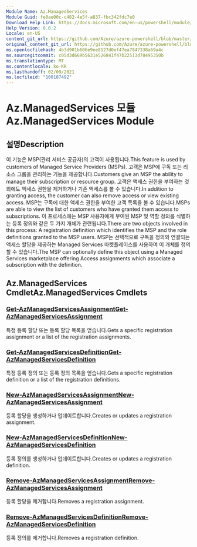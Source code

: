 ```yaml
---
Module Name: Az.ManagedServices
Module Guid: fe0ae00c-c482-4e5f-a837-fbc342fdc7e0
Download Help Link: https://docs.microsoft.com/en-us/powershell/module/az.managedservices
Help Version: 0.0.2
Locale: en-US
content_git_url: https://github.com/Azure/azure-powershell/blob/master/src/ManagedServices/ManagedServices/help/Az.ManagedServices.md
original_content_git_url: https://github.com/Azure/azure-powershell/blob/master/src/ManagedServices/ManagedServices/help/Az.ManagedServices.md
ms.openlocfilehash: 4b3d901b606e9ee8127d0ef47ea7847338a69a4c
ms.sourcegitcommit: c05d3d669b5631e526841f47b22513d78495350b
ms.translationtype: MT
ms.contentlocale: ko-KR
ms.lasthandoff: 02/09/2021
ms.locfileid: "100187492"
---
```

# <span data-ttu-id="fb3da-101">Az.ManagedServices 모듈</span><span class="sxs-lookup"><span data-stu-id="fb3da-101">Az.ManagedServices Module</span></span>
## <span data-ttu-id="fb3da-102">설명</span><span class="sxs-lookup"><span data-stu-id="fb3da-102">Description</span></span>
<span data-ttu-id="fb3da-103">이 기능은 MSP(관리 서비스 공급자)의 고객이 사용됩니다.</span><span class="sxs-lookup"><span data-stu-id="fb3da-103">This feature is used by customers of Managed Service Providers (MSPs).</span></span> <span data-ttu-id="fb3da-104">고객은 MSP에 구독 또는 리소스 그룹을 관리하는 기능을 제공합니다.</span><span class="sxs-lookup"><span data-stu-id="fb3da-104">Customers give an MSP the ability to manage their subscription or resource group.</span></span> <span data-ttu-id="fb3da-105">고객은 액세스 권한을 부여하는 것 외에도 액세스 권한을 제거하거나 기존 액세스를 볼 수 있습니다.</span><span class="sxs-lookup"><span data-stu-id="fb3da-105">In addition to granting access, the customer can also remove access or view existing access.</span></span> <span data-ttu-id="fb3da-106">MSP는 구독에 대한 액세스 권한을 부여한 고객 목록을 볼 수 있습니다.</span><span class="sxs-lookup"><span data-stu-id="fb3da-106">MSPs are able to view the list of customers who have granted them access to subscriptions.</span></span> <span data-ttu-id="fb3da-107">이 프로세스에는 MSP 사용자에게 부여된 MSP 및 역할 정의를 식별하는 등록 정의와 같은 두 가지 개체가 관련됩니다.</span><span class="sxs-lookup"><span data-stu-id="fb3da-107">There are two objects involved in this process: A registration definition which identifies the MSP and the role definitions granted to the MSP users.</span></span> <span data-ttu-id="fb3da-108">MSP는 선택적으로 구독을 정의와 연결되는 액세스 할당을 제공하는 Managed Services 마켓플레이스를 사용하여 이 개체를 정의할 수 있습니다.</span><span class="sxs-lookup"><span data-stu-id="fb3da-108">The MSP can optionally define this object using a Managed Services marketplace offering Access assignments which associate a subscription with the definition.</span></span>

## <span data-ttu-id="fb3da-109">Az.ManagedServices Cmdlet</span><span class="sxs-lookup"><span data-stu-id="fb3da-109">Az.ManagedServices Cmdlets</span></span>
### [<span data-ttu-id="fb3da-110">Get-AzManagedServicesAssignment</span><span class="sxs-lookup"><span data-stu-id="fb3da-110">Get-AzManagedServicesAssignment</span></span>](Get-AzManagedServicesAssignment.md)
<span data-ttu-id="fb3da-111">특정 등록 할당 또는 등록 할당 목록을 얻습니다.</span><span class="sxs-lookup"><span data-stu-id="fb3da-111">Gets a specific registration assignment or a list of the registration assignments.</span></span>

### [<span data-ttu-id="fb3da-112">Get-AzManagedServicesDefinition</span><span class="sxs-lookup"><span data-stu-id="fb3da-112">Get-AzManagedServicesDefinition</span></span>](Get-AzManagedServicesDefinition.md)
<span data-ttu-id="fb3da-113">특정 등록 정의 또는 등록 정의 목록을 얻습니다.</span><span class="sxs-lookup"><span data-stu-id="fb3da-113">Gets a specific registration definition or a list of the registration definitions.</span></span>

### [<span data-ttu-id="fb3da-114">New-AzManagedServicesAssignment</span><span class="sxs-lookup"><span data-stu-id="fb3da-114">New-AzManagedServicesAssignment</span></span>](New-AzManagedServicesAssignment.md)
<span data-ttu-id="fb3da-115">등록 할당을 생성하거나 업데이트합니다.</span><span class="sxs-lookup"><span data-stu-id="fb3da-115">Creates or updates a registration assignment.</span></span>

### [<span data-ttu-id="fb3da-116">New-AzManagedServicesDefinition</span><span class="sxs-lookup"><span data-stu-id="fb3da-116">New-AzManagedServicesDefinition</span></span>](New-AzManagedServicesDefinition.md)
<span data-ttu-id="fb3da-117">등록 정의를 생성하거나 업데이트합니다.</span><span class="sxs-lookup"><span data-stu-id="fb3da-117">Creates or updates a registration definition.</span></span>

### [<span data-ttu-id="fb3da-118">Remove-AzManagedServicesAssignment</span><span class="sxs-lookup"><span data-stu-id="fb3da-118">Remove-AzManagedServicesAssignment</span></span>](Remove-AzManagedServicesAssignment.md)
<span data-ttu-id="fb3da-119">등록 할당을 제거합니다.</span><span class="sxs-lookup"><span data-stu-id="fb3da-119">Removes a registration assignment.</span></span>

### [<span data-ttu-id="fb3da-120">Remove-AzManagedServicesDefinition</span><span class="sxs-lookup"><span data-stu-id="fb3da-120">Remove-AzManagedServicesDefinition</span></span>](Remove-AzManagedServicesDefinition.md)
<span data-ttu-id="fb3da-121">등록 정의를 제거합니다.</span><span class="sxs-lookup"><span data-stu-id="fb3da-121">Removes a registration definition.</span></span>
